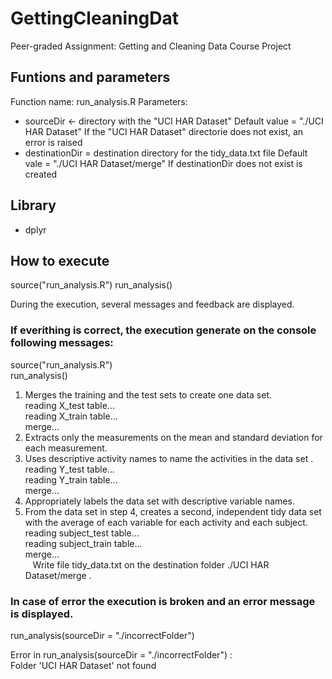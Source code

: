 # GettingCleaningDat
Peer-graded Assignment: Getting and Cleaning Data Course Project


## Funtions and parameters

Function name: run_analysis.R
Parameters:
* sourceDir <- directory with the "UCI HAR Dataset"
  Default value = "./UCI HAR Dataset"
  If the "UCI HAR Dataset" directorie does not exist, an error is raised
* destinationDir = destination directory for the tidy_data.txt file
  Default vale = "./UCI HAR Dataset/merge"
  If destinationDir does not exist is created
  
## Library
* dplyr

## How to execute
source("run_analysis.R")
run_analysis()

During the execution, several messages and feedback are displayed.  

### If everithing is correct, the execution generate on the console following messages:
source("run_analysis.R")  
run_analysis()  

1. Merges the training and the test sets to create one data set.  
    reading X_test table...  
    reading X_train table...  
    merge...  
2. Extracts only the measurements on the mean and standard deviation for each measurement.  
3. Uses descriptive activity names to name the activities in the data set . 
   reading Y_test table...  
   reading Y_train table...  
   merge...  
4. Appropriately labels the data set with descriptive variable names.  
5. From the data set in step 4, creates a second, independent tidy data set with the average of each variable for each activity and each subject.  
    reading subject_test table...  
    reading subject_train table...  
    merge...  
    Write file tidy_data.txt on the destination folder ./UCI HAR Dataset/merge . 

### In case of error the execution is broken and an error message is displayed.
run_analysis(sourceDir = "./incorrectFolder")

Error in run_analysis(sourceDir = "./incorrectFolder") :   
  Folder 'UCI HAR Dataset' not found
